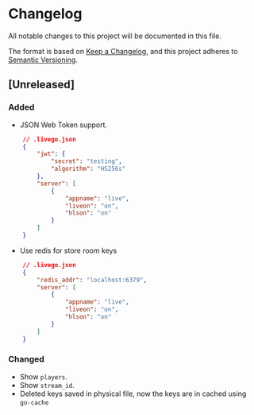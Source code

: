# Changelog
All notable changes to this project will be documented in this file.

The format is based on [Keep a Changelog](https://keepachangelog.com/en/1.0.0/),
and this project adheres to [Semantic Versioning](https://semver.org/spec/v2.0.0.html).

## [Unreleased]

### Added
- JSON Web Token support.
``` json 
    // .livego.json
    {
        "jwt": {
            "secret": "testing",
            "algorithm": "HS256s"
        },
        "server": [
            {
                "appname": "live",
                "liveon": "on",
                "hlson": "on"
            }
        ]
    }
```
- Use redis for store room keys
``` json 
    // .livego.json
    {
        "redis_addr": "localhost:6379", 
        "server": [
            {
                "appname": "live",
                "liveon": "on",
                "hlson": "on"
            }
        ]
    }
```

### Changed
- Show `players`.
- Show `stream_id`.
- Deleted keys saved in physical file, now the keys are in cached using `go-cache`